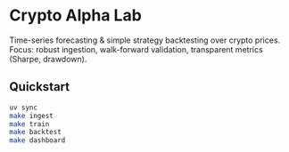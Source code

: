 # Crypto Alpha Lab

Time-series forecasting & simple strategy backtesting over crypto prices.
Focus: robust ingestion, walk-forward validation, transparent metrics (Sharpe, drawdown).

## Quickstart
```bash
uv sync
make ingest
make train
make backtest
make dashboard